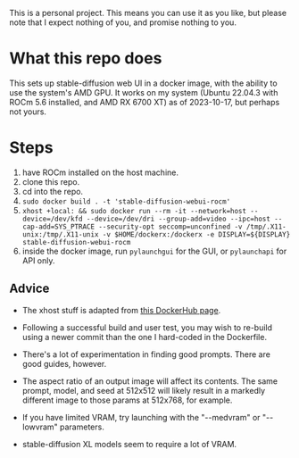 This is a personal project. This means you can use it as you like, but please note that I expect nothing of you, and promise nothing to you.

# What this repo does
This sets up stable-diffusion web UI in a docker image, with the ability to use the system's AMD GPU. It works on my system (Ubuntu 22.04.3 with ROCm 5.6 installed, and AMD RX 6700 XT) as of 2023-10-17, but perhaps not yours.

# Steps
1) have ROCm installed on the host machine.
2) clone this repo.
3) cd into the repo.
4) ```sudo docker build . -t 'stable-diffusion-webui-rocm'```
5) ```xhost +local: && sudo docker run --rm -it --network=host --device=/dev/kfd --device=/dev/dri --group-add=video --ipc=host --cap-add=SYS_PTRACE --security-opt seccomp=unconfined -v /tmp/.X11-unix:/tmp/.X11-unix -v $HOME/dockerx:/dockerx -e DISPLAY=${DISPLAY} stable-diffusion-webui-rocm```
6) inside the docker image, run ```pylaunchgui``` for the GUI, or ```pylaunchapi``` for API only.

## Advice
- The xhost stuff is adapted from [this DockerHub page](https://hub.docker.com/r/rocm/pytorch).
- Following a successful build and user test, you may wish to re-build using a newer commit than the one I hard-coded in the Dockerfile.

- There's a lot of experimentation in finding good prompts. There are good guides, however.
- The aspect ratio of an output image will affect its contents. The same prompt, model, and seed at 512x512 will likely result in a markedly different image to those params at 512x768, for example.
- If you have limited VRAM, try launching with the "--medvram" or "--lowvram" parameters.
- stable-diffusion XL models seem to require a lot of VRAM.
